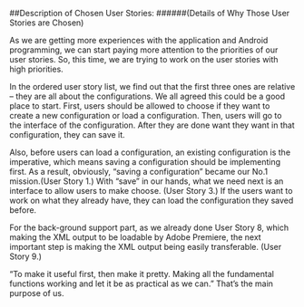##Description of Chosen User Stories:
######(Details of Why Those User Stories are Chosen)

As we are getting more experiences with the application and Android programming, we can start paying more attention to the priorities of our user stories. So, this time, we are trying to work on the user stories with high priorities. 

In the ordered user story list, we find out that the first three ones are relative – they are all about the configurations. We all agreed this could be a good place to start. First, users should be allowed to choose if they want to create a new configuration or load a configuration. Then, users will go to the interface of the configuration. After they are done want they want in that configuration, they can save it. 

Also, before users can load a configuration, an existing configuration is the imperative, which means saving a configuration should be implementing first. As a result, obviously, “saving a configuration” became our No.1 mission.(User Story 1.) With “save” in our hands, what we need next is an interface to allow users to make choose. (User Story 3.) If the users want to work on what they already have, they can load the configuration they saved before.

For the back-ground support part, as we already done User Story 8, which making the XML output to be loadable by Adobe Premiere, the next important step is making the XML output being easily transferable. (User Story 9.)

“To make it useful first, then make it pretty. Making all the fundamental functions working and let it be as practical as we can.” That’s the main purpose of us.
